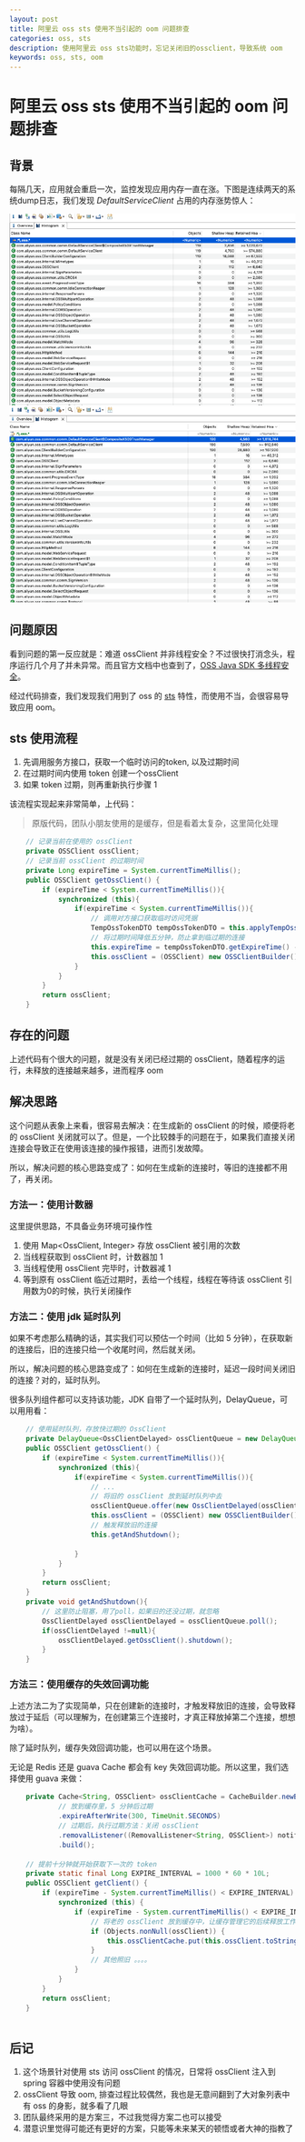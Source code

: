 ```yaml
---
layout: post
title: 阿里云 oss sts 使用不当引起的 oom 问题排查
categories: oss, sts
description: 使用阿里云 oss sts功能时，忘记关闭旧的ossclient，导致系统 oom
keywords: oss, sts, oom
---
```

# 阿里云 oss sts 使用不当引起的 oom 问题排查

## 背景
每隔几天，应用就会重启一次，监控发现应用内存一直在涨。下图是连续两天的系统dump日志，我们发现 *DefaultServiceClient* 占用的内存涨势惊人：

![第一天dump](/images/20220822-mat-oss-914.png)
![第二天dump](/images/20220822-mat-oss-915.png)

## 问题原因
看到问题的第一反应就是：难道 ossClient 并非线程安全？不过很快打消念头，程序运行几个月了并未异常。而且官方文档中也查到了，[OSS Java SDK 多线程安全](https://help.aliyun.com/document_detail/32024.html#section-flp-kbr-h92)。

经过代码排查，我们发现我们用到了 oss 的 [sts](https://help.aliyun.com/document_detail/100624.html) 特性，而使用不当，会很容易导致应用 oom。


## sts 使用流程
1. 先调用服务方接口，获取一个临时访问的token, 以及过期时间
2. 在过期时间内使用 token 创建一个ossClient
3. 如果 token 过期，则再重新执行步骤 1

该流程实现起来非常简单，上代码：

> 原版代码，团队小朋友使用的是缓存，但是看着太复杂，这里简化处理

```java
    // 记录当前在使用的 ossClient
    private OSSClient ossClient;
    // 记录当前 ossClient 的过期时间
    private Long expireTime = System.currentTimeMillis();
    public OSSClient getOssClient() {
        if (expireTime < System.currentTimeMillis()){
            synchronized (this){
                if(expireTime < System.currentTimeMillis()){
                    // 调用对方接口获取临时访问凭据
                    TempOssTokenDTO tempOssTokenDTO = this.applyTempOssToken(tempTokenReq);
                    // 将过期时间降低五分钟，防止拿到临过期的连接
                    this.expireTime = tempOssTokenDTO.getExpireTime() - 30000;
                    this.ossClient = (OSSClient) new OSSClientBuilder().build(endpoint,tempOssTokenDTO.getAccessKeyId(), tempOssTokenDTO.getAccessKeySecret(), tempOssTokenDTO.getSecurityToken());
                }
            }
        }
        return ossClient;  
    }
```

## 存在的问题
上述代码有个很大的问题，就是没有关闭已经过期的 ossClient，随着程序的运行，未释放的连接越来越多，进而程序 oom

## 解决思路
这个问题从表象上来看，很容易去解决：在生成新的 ossClient 的时候，顺便将老的 ossClient 关闭就可以了。但是，一个比较棘手的问题在于，如果我们直接关闭连接会导致正在使用该连接的操作报错，进而引发故障。

所以，解决问题的核心思路变成了：如何在生成新的连接时，等旧的连接都不用了，再关闭。

### 方法一：使用计数器
这里提供思路，不具备业务环境可操作性
1. 使用 Map<OssClient, Integer> 存放 ossClient 被引用的次数
2. 当线程获取到 ossClient 时，计数器加 1
3. 当线程使用 ossClient 完毕时，计数器减 1
3. 等到原有 ossClient 临近过期时，丢给一个线程，线程在等待该 ossClient 引用数为0的时候，执行关闭操作

### 方法二：使用 jdk 延时队列
如果不考虑那么精确的话，其实我们可以预估一个时间（比如 5 分钟），在获取新的连接后，旧的连接只给一个收尾时间，然后就关闭。

所以，解决问题的核心思路变成了：如何在生成新的连接时，延迟一段时间关闭旧的连接？对的，延时队列。

很多队列组件都可以支持该功能，JDK 自带了一个延时队列，DelayQueue，可以用用看：

```java
    // 使用延时队列，存放快过期的 OssClient
    private DelayQueue<OssClientDelayed> ossClientQueue = new DelayQueue<>();
    public OSSClient getOssClient() {
        if (expireTime < System.currentTimeMillis()){
            synchronized (this){
                if(expireTime < System.currentTimeMillis()){
                    // ... 
                    // 将旧的 ossClient 放到延时队列中去
                    ossClientQueue.offer(new OssClientDelayed(ossClient,expireTime));
                    this.ossClient = (OSSClient) new OSSClientBuilder().build(endpoint,tempOssTokenDTO.getAccessKeyId(), tempOssTokenDTO.getAccessKeySecret(), tempOssTokenDTO.getSecurityToken());
                    // 触发释放旧的连接
                    this.getAndShutdown();

                }
            }
        }
        return ossClient;  
    }
    private void getAndShutdown(){
        // 这里防止阻塞，用了poll，如果旧的还没过期，就忽略
        OssClientDelayed ossClientDelayed = ossClientQueue.poll();
        if(ossClientDelayed !=null){
            ossClientDelayed.getOssClient().shutdown();
        }
    }
```

### 方法三：使用缓存的失效回调功能
上述方法二为了实现简单，只在创建新的连接时，才触发释放旧的连接，会导致释放过于延后（可以理解为，在创建第三个连接时，才真正释放掉第二个连接，想想为啥）。

除了延时队列，缓存失效回调功能，也可以用在这个场景。

无论是 Redis 还是 guava Cache 都会有 key 失效回调功能。所以这里，我们选择使用 guava 来做：
```java
    private Cache<String, OSSClient> ossClientCache = CacheBuilder.newBuilder()
            // 放到缓存里，5 分钟后过期
            .expireAfterWrite(300, TimeUnit.SECONDS)
            // 过期后，执行过期方法：关闭 ossClient
            .removalListener((RemovalListener<String, OSSClient>) notification -> notification.getValue().shutdown())
            .build();

    // 提前十分钟就开始获取下一次的 token
    private static final Long EXPIRE_INTERVAL = 1000 * 60 * 10L;
    public OSSClient getClient() {
        if (expireTime - System.currentTimeMillis() < EXPIRE_INTERVAL) {
            synchronized (this) {
                if (expireTime - System.currentTimeMillis() < EXPIRE_INTERVAL) {
                    // 将老的 ossClient 放到缓存中，让缓存管理它的后续释放工作
                    if (Objects.nonNull(ossClient)) {
                        this.ossClientCache.put(this.ossClient.toString(), this.ossClient);
                    }
                    // 其他照旧 。。。。
                }
            }
        }
        return ossClient;
    }
    
```
## 后记
1. 这个场景针对使用 sts 访问 ossClient 的情况，日常将 ossClient 注入到 spring 容器中使用没有问题
2. ossClient 导致 oom, 排查过程比较偶然，我也是无意间翻到了大对象列表中有 oss 的身影，就多看了几眼
3. 团队最终采用的是方案三，不过我觉得方案二也可以接受
4. 潜意识里觉得可能还有更好的方案，只能等未来某天的顿悟或者大神的指教了
